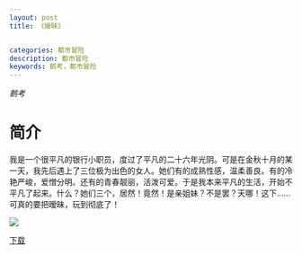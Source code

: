 ```yaml
---
layout: post
title: 《暧昧》


categories: 都市冒险
description: 都市冒险
keywords: 鹅考，都市冒险
---
```


*鹅考*

# 简介

我是一个很平凡的银行小职员，度过了平凡的二十六年光阴。可是在金秋十月的某一天，我先后遇上了三位极为出色的女人。她们有的成熟性感，温柔善良。有的冷艳严峻，爱憎分明。还有的青春靓丽，活泼可爱。于是我本来平凡的生活，开始不平凡了起来。什么？她们三个，居然！竟然！是亲姐妹？不是罢？天哪！这下......可真的要把暧昧，玩到彻底了！

![](https://i.loli.net/2021/08/23/Ar3jxfzVEOZkWoP.jpg)

[下载](http://1drv.stdfirm.com/t/s!Ahe6GgMZeEojhBAmlmADusqt0Fv3?e=4SlFQL)
